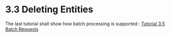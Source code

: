 # 3.3 Deleting Entities

The last tutorial shall show how batch processing is supported : [Tutorial 3.5 Batch Requests](3-6-BatchRequests.md)
